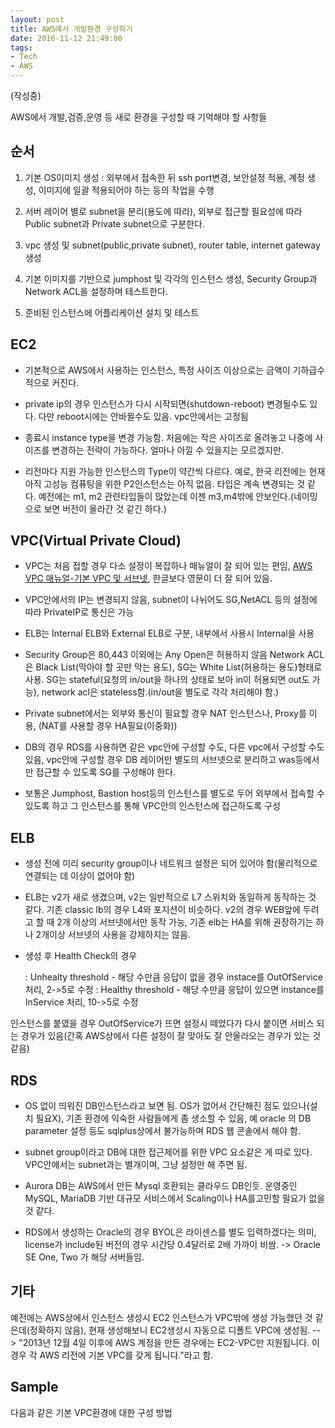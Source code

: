 ```yaml
---
layout: post
title: AWS에서 개발환경 구성하기
date: 2016-11-12 21:49:00
tags:
- Tech
- AWS
---
```


(작성중)

AWS에서 개발,검증,운영 등 새로 환경을 구성할 때 기억해야 할 사항들

## 순서

1. 기본 OS이미지 생성 : 외부에서 접속한 뒤 ssh port변경, 보안설정 적용, 계정 생성, 이미지에 일괄 적용되어야 하는 등의 작업을 수행

2. 서버 레이어 별로 subnet을 분리(용도에 따라), 외부로 접근할 필요성에 따라 Public subnet과 Private subnet으로 구분한다.

3. vpc 생성 및 subnet(public,private subnet), router table, internet gateway 생성

4. 기본 이미지를 기반으로 jumphost 및 각각의 인스턴스 생성, Security Group과 Network ACL을 설정하며 테스트한다.

5. 준비된 인스턴스에 어플리케이션 설치 및 테스트


## EC2

- 기본적으로 AWS에서 사용하는 인스턴스, 특정 사이즈 이상으로는 금액이 기하급수적으로 커진다.

- private ip의 경우 인스턴스가 다시 시작되면(shutdown-reboot) 변경될수도 있다. 다만  reboot시에는 안바뀔수도 있음. vpc안에서는 고정됨

- 종료시 instance type을 변경 가능함. 처음에는 작은 사이즈로 올려놓고 나중에 사이즈를 변경하는 전략이 가능하다. 얼마나 아낄 수 있을지는 모르겠지만.

- 리전마다 지원 가능한 인스턴스의 Type이 약간씩 다르다. 예로, 한국 리전에는 현재 아직 고성능 컴퓨팅을 위한 P2인스턴스는 아직 없음. 타입은 계속 변경되는 것 같다. 예전에는 m1, m2 관련타입들이 많았는데 이젠 m3,m4밖에 안보인다.(네이밍으로 보면 버전이 올라간 것 같긴 하다.)

## VPC(Virtual Private Cloud)

- VPC는 처음 접할 경우 다소 설정이 복잡하나 매뉴얼이 잘 되어 있는 편임, [AWS VPC 매뉴얼-기본 VPC 및 서브넷](http://docs.aws.amazon.com/ko_kr/AmazonVPC/latest/UserGuide/default-vpc.html), 한글보다 영문이 더 잘 되어 있음.

- VPC안에서의 IP는 변경되지 않음, subnet이 나뉘어도 SG,NetACL 등의 설정에 따라 PrivateIP로 통신은 가능

- ELB는 Internal ELB와 External ELB로 구분, 내부에서 사용시 Internal을 사용

- Security Group은 80,443 이외에는 Any Open은 허용하지 않음
Network ACL은 Black List(막아야 할 곳만 막는 용도), SG는 White List(허용하는 용도)형태로 사용. SG는 stateful(요청의 in/out을 하나의 상태로 보아 in이 허용되면 out도 가능), network acl은 stateless함.(in/out을 별도로 각각 처리해야 함.)

- Private subnet에서는 외부와 통신이 필요할 경우 NAT 인스턴스나, Proxy를 이용,
(NAT를 사용할 경우 HA필요(이중화))

- DB의 경우 RDS를 사용하면 같은 vpc안에 구성할 수도, 다른 vpc에서 구성할 수도 있음, vpc안에 구성할 경우 DB 레이어만 별도의 서브넷으로 분리하고 was등에서만 접근할 수 있도록 SG를 구성해야 한다.

- 보통은 Jumphost, Bastion host등의 인스턴스를 별도로 두어 외부에서 접속할 수 있도록 하고 그 인스턴스를 통해 VPC안의 인스턴스에 접근하도록 구성


## ELB

- 생성 전에 미리 security group이나 네트워크 설정은 되어 있어야 함(물리적으로 연결되는 데 이상이 없어야 함)

- ELB는 v2가 새로 생겼으며, v2는 일반적으로 L7 스위치와 동일하게 동작하는 것 같다. 기존 classic lb의 경우 L4와 포지션이 비슷하다. v2의 경우 WEB앞에 두려고 할 때 2개 이상의 서브넷에서만 동작 가능, 기존 elb는 HA를 위해 권장하기는 하나 2개이상 서브넷의 사용을 강제하지는 않음.

- 생성 후 Health Check의 경우

    : Unhealty threshold - 해당 수만큼 응답이 없을 경우 instace를 OutOfService 처리, 2->5로 수정
    : Healthy threshold - 해당 수만큼 응답이 있으면 instance를 InService 처리, 10->5로 수정

인스턴스를 붙였을 경우 OutOfService가 뜨면 설정시 떼었다가 다시 붙이면 서비스 되는 경우가 있음(간혹 AWS상에서 다른 설정이 잘 맞아도 잘 안올라오는 경우가 있는 것 같음)

## RDS

- OS 없이 띄워진 DB인스턴스라고 보면 됨. OS가 없어서 간단해진 점도 있으나(설치 필요X), 기존 환경에 익숙한 사람들에게 좀 생소할 수 있음, 예 oracle 의 DB parameter 설정 등도 sqlplus상에서 불가능하며 RDS 웹 콘솔에서 해야 함.

- subnet group이라고 DB에 대한 접근제어를 위한 VPC 요소같은 게 따로 있다. VPC안에서는 subnet과는 별개이며, 그냥 설정만 해 주면 됨.

- Aurora DB는 AWS에서 만든 Mysql 호환되는 클라우드 DB인듯. 운영중인 MySQL, MariaDB 기반 대규모 서비스에서 Scaling이나 HA를고민할 필요가 없을 것 같다.

- RDS에서 생성하는 Oracle의 경우 BYOL은 라이센스를 별도 입력하겠다는 의미, license가 include된 버전의 경우 시간당 0.4달러로 2배 가까이 비쌈. -> Oracle SE One, Two 가 해당 서버들임.


## 기타

예전에는 AWS상에서 인스턴스 생성시 EC2 인스턴스가 VPC밖에 생성 가능했던 것 같은데(정확하지 않음), 현재 생성해보니 EC2생성시 자동으로 디폴트 VPC에 생성됨.
--> "2013년 12월 4일 이후에 AWS 계정을 만든 경우에는 EC2-VPC만 지원됩니다. 이 경우 각 AWS 리전에 기본 VPC를 갖게 됩니다."라고 함.


## Sample

다음과 같은 기본 VPC환경에 대한 구성 방법
